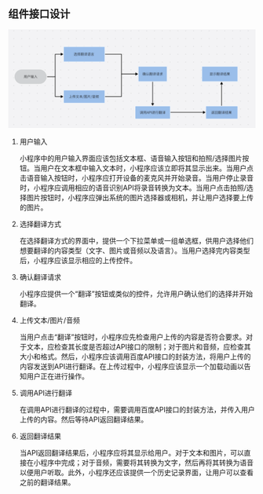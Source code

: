 ## 组件接口设计

![0](https://github.com/chenzhuo10/Machine-translation-WeChat-applet/blob/main/docs/0.png)

1. 用户输入

   小程序中的用户输入界面应该包括文本框、语音输入按钮和拍照/选择图片按钮。当用户在文本框中输入文本时，小程序应该立即将其显示出来。当用户点击语音输入按钮时，小程序应打开设备的麦克风并开始录音。当用户停止录音时，小程序应调用相应的语音识别API将录音转换为文本。当用户点击拍照/选择图片按钮时，小程序应弹出系统的图片选择器或相机，并让用户选择要上传的图片。

2. 选择翻译方式

   在选择翻译方式的界面中，提供一个下拉菜单或一组单选框，供用户选择他们想要翻译的内容类型（文字、图片或音频以及语言）。当用户选择完内容类型后，小程序应该显示相应的上传控件。

3. 确认翻译请求

   小程序应提供一个“翻译”按钮或类似的控件，允许用户确认他们的选择并开始翻译。

4. 上传文本/图片/音频

   当用户点击“翻译”按钮时，小程序应先检查用户上传的内容是否符合要求。对于文本，应检查其长度是否超过API接口的限制；对于图片和音频，应检查其大小和格式。然后，小程序应该调用百度API接口的封装方法，将用户上传的内容发送到API进行翻译。在上传过程中，小程序应该显示一个加载动画以告知用户正在进行操作。

5. 调用API进行翻译

   在调用API进行翻译的过程中，需要调用百度API接口的封装方法，并传入用户上传的内容。然后等待API返回翻译结果。

6. 返回翻译结果

   当API返回翻译结果后，小程序应将其显示给用户。对于文本和图片，可以直接在小程序中完成；对于音频，需要将其转换为文字，然后再将其转换为语音以便用户听取。此外，小程序还应该提供一个历史记录界面，让用户可以查看之前的翻译结果。

